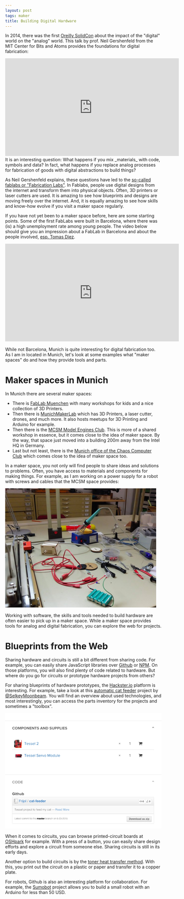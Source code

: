 ```yaml
---
layout: post
tags: maker
title: Building Digital Hardware
---
```

In 2014, there was the first [Oreilly SolidCon](http://conferences.oreilly.com/solid/solid2014) about the impact of the "digital" world on the "analog" world. This talk by prof. Neil Gershenfeld from the MIT Center for Bits and Atoms provides the foundations for digital fabrication:

<iframe width="560" height="315" src="https://www.youtube.com/embed/L0RDrSKenGo" frameborder="0" allowfullscreen></iframe>

<br>
It is an interesting question: What happens if you mix _materials_ with code, symbols and data? In fact, what happens if you replace analog processes for fabrication of goods with digital abstractions to build things? 

As Neil Gershenfeld explains, these questions have led to the [so-called fablabs or "Fabrication Labs"](https://youtu.be/L0RDrSKenGo?t=10m48s). In Fablabs, people use digital designs from the internet and transform them into physical objects. Often, 3D printers or laser cutters are used. It is amazing to see how blueprints and designs are moving freely over the internet. And, it is equally amazing to see how skills and know-how evolve if you visit a maker space regularly.

If you have not yet been to a maker space before, here are some starting points. Some of the first FabLabs were built in Barcelona, where there was (is) a high unemployment rate among young people. The video below should give you an impression about a FabLab in Barcelona and about the people involved, [esp. Tomas Diez](https://twitter.com/tomasdiez).

<iframe width="560" height="315" src="https://www.youtube.com/embed/16Cu6nHrWyQ" frameborder="0" allowfullscreen></iframe>

While not Barcelona, Munich is quite interesting for digital fabrication too. As I am in located in Munich, let's look at some examples what "maker spaces" do and how they provide tools and parts.

# Maker spaces in Munich

In Munich there are several maker spaces: 

* There is [FabLab Muenchen](http://www.fablab-muenchen.de/) with many workshops for kids and a nice collection of 3D Printers. 
* Then there is [MunichMakerLab](https://munichmakerlab.de/) which has 3D Printers, a laser cutter, drones, and much more. It also hosts meetups for 3D Printing and Arduino for example.
* Then there is the [MCSM Model Engines Club](http://hackaday.com/2014/11/17/because-you-cant-go-to-germany-without-seeing-model-trains/). This is more of a shared workshop in essence, but it comes close to the idea of maker space. By the way, that space just moved into a building 200m away from the Intel HQ in Germany. 
* Last but not least, there is the [Munich office of the Chaos Computer Club](http://wiki.muc.ccc.de/mww:start) which comes close to the idea of maker space too.

In a maker space, you not only will find people to share ideas and solutions to problems. Often, you have access to materials and components for making things. For example, as I am working on a power supply for a robot with screws and cables that the MCSM space provides:

<img src="/static/images/maker_space.png" />

Working with software, the skills and tools needed to build hardware are often easier to pick up in a maker space. 
While a maker space provides tools for analog and digital fabrication, you can explore the web for projects.

# Blueprints from the Web

Sharing hardware and circuits is still a bit different from sharing code. For example, you can easily share JavaScript libraries over [Github](http://github.com) or [NPM](http://npmjs.com). On those platforms, you will also find plenty of code related to hardware. But where do you go for circuits or prototype hardware projects from others?

For sharing blueprints of hardware prototypes, the [Hackster.io](http://hackster.io) platform is interesting. For example, take a look at this [automatic cat feeder](https://www.hackster.io/ifoundthemeaningoflife/texting-automatic-cat-feeder-internet-o-tron-20076e) project by [@SelkeyMoonbeam](https://twitter.com/SelkeyMoonbeam). You will find an overview about used technologies, and most interestingly, you can access the parts inventory for the projects and sometimes a "toolbox".

<img src="/static/images/supplies_hackster.png" />

When it comes to circuits, you can browse printed-circuit boards at [OSHpark](https://oshpark.com/shared_projects) for example. With a press of a button, you can easily share design efforts and explore a circuit from someone else. Sharing circuits is still in its early days. 

Another option to build circuits is by the [toner heat transfer method](https://youtu.be/ZY9W-NIHMLA). With this, you print out the circuit on a plastic or paper and transfer it to a copper plate.

For robots, Github is also an interesting platform for collaboration. For example, the [Sumobot](https://github.com/makenai/sumobot-jr) project allows you to build a small robot with an Arduino for less than 50 USD.

